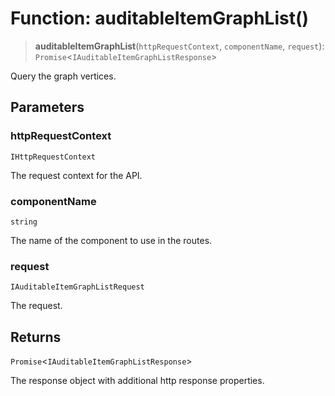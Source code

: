# Function: auditableItemGraphList()

> **auditableItemGraphList**(`httpRequestContext`, `componentName`, `request`): `Promise`\<`IAuditableItemGraphListResponse`\>

Query the graph vertices.

## Parameters

### httpRequestContext

`IHttpRequestContext`

The request context for the API.

### componentName

`string`

The name of the component to use in the routes.

### request

`IAuditableItemGraphListRequest`

The request.

## Returns

`Promise`\<`IAuditableItemGraphListResponse`\>

The response object with additional http response properties.

